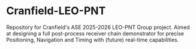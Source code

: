 # Cranfield-LEO-PNT
Repository for Cranfield's ASE 2025-2026 LEO-PNT Group project. Aimed at designing a full post-process receiver chain demonstrator for precise Positioning, Navigation and Timing with (future) real-time capabilities. 
